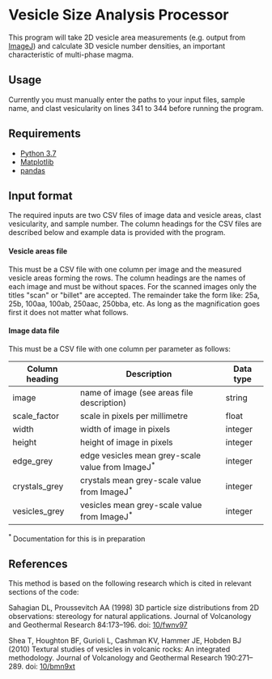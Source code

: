 # Vesicle Size Analysis Processor

This program will take 2D vesicle area measurements (e.g. output from [ImageJ](https://imagej.nih.gov/ij/)) and calculate 3D vesicle number densities, an important characteristic of multi-phase magma.

## Usage

Currently you must manually enter the paths to your input files, sample name, and clast vesicularity on lines 341 to 344 before running the program.

## Requirements
* [Python 3.7](https://www.python.org/)
* [Matplotlib](https://matplotlib.org/users/installing.html)
* [pandas](https://pandas.pydata.org/getpandas.html)

## Input format

The required inputs are two CSV files of image data and vesicle areas, clast vesicularity, and sample number. The column headings for the CSV files are described below and example data is provided with the program.

#### Vesicle areas file
This must be a CSV file with one column per image and the measured vesicle areas forming the rows. The column headings are the names of each image and must be without spaces. For the scanned images only the titles "scan" or "billet" are accepted. The remainder take the form like: 25a, 25b, 100aa, 100ab, 250aac, 250bba, etc. As long as the magnification goes first it does not matter what follows.

#### Image data file

This must be a CSV file with one column per parameter as follows:

| Column heading | Description                                                 | Data type |
|----------------|-------------------------------------------------------------|-----------|
| image          | name of image (see areas file description)                  | string    |
| scale_factor   | scale in pixels per millimetre                              | float     |
| width          | width of image in pixels                                    | integer   |
| height         | height of image in pixels                                   | integer   |
| edge_grey      | edge vesicles mean grey-scale value from ImageJ<sup>*</sup> | integer   |
| crystals_grey  | crystals mean grey-scale value from ImageJ<sup>*</sup>      | integer   |
| vesicles_grey  | vesicles mean grey-scale value from ImageJ<sup>*</sup>      | integer   |
<sup>* </sup>Documentation for this is in preparation

## References

This method is based on the following research which is cited in relevant sections of the code:

Sahagian DL, Proussevitch AA (1998) 3D particle size distributions from 2D observations: stereology for natural applications. Journal of Volcanology and Geothermal Research 84:173–196. doi: [10/fwnv97](https://doi.org/10/fwnv97)

Shea T, Houghton BF, Gurioli L, Cashman KV, Hammer JE, Hobden BJ (2010) Textural studies of vesicles in volcanic rocks: An integrated methodology. Journal of Volcanology and Geothermal Research 190:271–289. doi: [10/bmn9xt](https://doi.org/10/bmn9xt)
